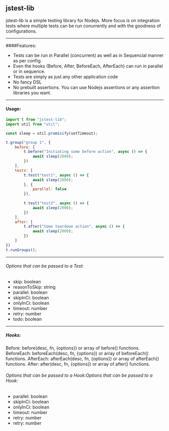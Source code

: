 ## jstest-lib

jstest-lib is a simple testing library for Nodejs. More focus is on integration tests where multiple tests can be run conurrently and with the goodness of configurations.

------------


####Features:
- Tests can be run in Parallel (concurrent) as well as in Sequencial manner as per config.
- Even the hooks (Before, After, BeforeEach, AfterEach) can run in parallel or in sequence.
- Tests are simply as just any other application code
- No fancy DSL
- No prebuilt assertions. You can use Nodejs assertions or any assertion libraries you want.

------------


#### Usage:
```javascript
import t from "jstest-lib";
import util from "util";

const sleep = util.promisify(setTimeout);

t.group("group 1", {
    before: [
        t.before("Initiating some before action", async () => {
            await sleep(2000);
        })
    ],
    tests: [
        t.test("test1", async () => {
            await sleep(2000);
        }, { 
            parallel: false 
        }),
        
        t.test("test2", async () => {
            await sleep(2000);
        })
    ],
    after: [
        t.after("Some teardown action", async () => {
            await sleep(2000);
        })
    ]
})
t.runGroups();
```


------------

###### Options that can be passed to a Test:
- skip: boolean
- reasonToSkip: string
- parallel: boolean
- skipInCi: boolean
- onlyInCi: boolean
- timeout: number
- retry: number
- todo: boolean

------------
##### Hooks:
Before: before(desc, fn, {options}) or array of before() functions.
BeforeEach: beforeEach(desc, fn, {options}) or array of beforeEach() functions.
AfterEach: afterEach(desc, fn, {options}) or array of afterEach() functions.
After: after(desc, fn, {options}) or array of after() functions.


###### Options that can be passed to a Hook:Options that can be passed to a Hook:
- parallel: boolean
- skipInCi: boolean
- onlyInCi: boolean
- timeout: number
- retry: number
- retry: number
